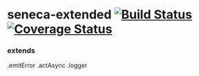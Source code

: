 # seneca-extended [![Build Status](https://travis-ci.org/afoninsky/seneca-extended.svg?branch=master)](https://travis-ci.org/afoninsky/seneca-extended) [![Coverage Status](https://coveralls.io/repos/github/afoninsky/seneca-extended/badge.svg?branch=master)](https://coveralls.io/github/afoninsky/seneca-extended?branch=master)


###  extends
.emitError
.actAsync
.logger
